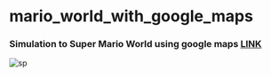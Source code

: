 # mario_world_with_google_maps
### Simulation to Super Mario World using google maps  [ LINK](https://mstgdy.github.io/mario_world_with_google_maps/)
![sp](https://user-images.githubusercontent.com/37047996/110045772-d8eb7800-7d53-11eb-8f0b-58f476e5c176.PNG)
